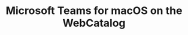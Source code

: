 ---
name: Microsoft Teams
category: Business
title: Microsoft Teams for macOS on the WebCatalog
key: microsoft-teams
fullUrl: 'https://teams.microsoft.com'
hostname: teams.microsoft.com

---